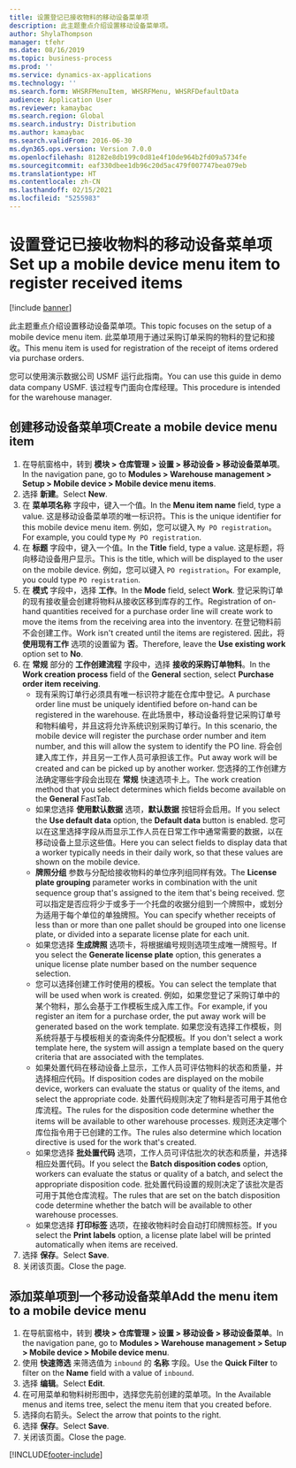 ```yaml
---
title: 设置登记已接收物料的移动设备菜单项
description: 此主题重点介绍设置移动设备菜单项。
author: ShylaThompson
manager: tfehr
ms.date: 08/16/2019
ms.topic: business-process
ms.prod: ''
ms.service: dynamics-ax-applications
ms.technology: ''
ms.search.form: WHSRFMenuItem, WHSRFMenu, WHSRFDefaultData
audience: Application User
ms.reviewer: kamaybac
ms.search.region: Global
ms.search.industry: Distribution
ms.author: kamaybac
ms.search.validFrom: 2016-06-30
ms.dyn365.ops.version: Version 7.0.0
ms.openlocfilehash: 81282e8db199c0d81e4f10de964b2fd09a5734fe
ms.sourcegitcommit: eaf330dbee1db96c20d5ac479f007747bea079eb
ms.translationtype: HT
ms.contentlocale: zh-CN
ms.lasthandoff: 02/15/2021
ms.locfileid: "5255983"
---
```

# <a name="set-up-a-mobile-device-menu-item-to-register-received-items"></a><span data-ttu-id="41c6d-103">设置登记已接收物料的移动设备菜单项</span><span class="sxs-lookup"><span data-stu-id="41c6d-103">Set up a mobile device menu item to register received items</span></span>

[!include [banner](../../includes/banner.md)]

<span data-ttu-id="41c6d-104">此主题重点介绍设置移动设备菜单项。</span><span class="sxs-lookup"><span data-stu-id="41c6d-104">This topic focuses on the setup of a mobile device menu item.</span></span> <span data-ttu-id="41c6d-105">此菜单项用于通过采购订单采购的物料的登记和接收。</span><span class="sxs-lookup"><span data-stu-id="41c6d-105">This menu item is used for registration of the receipt of items ordered via purchase orders.</span></span> 

<span data-ttu-id="41c6d-106">您可以使用演示数据公司 USMF 运行此指南。</span><span class="sxs-lookup"><span data-stu-id="41c6d-106">You can use this guide in demo data company USMF.</span></span> <span data-ttu-id="41c6d-107">该过程专门面向仓库经理。</span><span class="sxs-lookup"><span data-stu-id="41c6d-107">This procedure is intended for the warehouse manager.</span></span>


## <a name="create-a-mobile-device-menu-item"></a><span data-ttu-id="41c6d-108">创建移动设备菜单项</span><span class="sxs-lookup"><span data-stu-id="41c6d-108">Create a mobile device menu item</span></span>
1. <span data-ttu-id="41c6d-109">在导航窗格中，转到 **模块 > 仓库管理 > 设置 > 移动设备 > 移动设备菜单项**。</span><span class="sxs-lookup"><span data-stu-id="41c6d-109">In the navigation pane, go to **Modules > Warehouse management > Setup > Mobile device > Mobile device menu items**.</span></span>
2. <span data-ttu-id="41c6d-110">选择 **新建**。</span><span class="sxs-lookup"><span data-stu-id="41c6d-110">Select **New**.</span></span>
3. <span data-ttu-id="41c6d-111">在 **菜单项名称** 字段中，键入一个值。</span><span class="sxs-lookup"><span data-stu-id="41c6d-111">In the **Menu item name** field, type a value.</span></span> <span data-ttu-id="41c6d-112">这是移动设备菜单项的唯一标识符。</span><span class="sxs-lookup"><span data-stu-id="41c6d-112">This is the unique identifier for this mobile device menu item.</span></span> <span data-ttu-id="41c6d-113">例如，您可以键入 `My PO registration`。</span><span class="sxs-lookup"><span data-stu-id="41c6d-113">For example, you could type `My PO registration`.</span></span>  
4. <span data-ttu-id="41c6d-114">在 **标题** 字段中，键入一个值。</span><span class="sxs-lookup"><span data-stu-id="41c6d-114">In the **Title** field, type a value.</span></span> <span data-ttu-id="41c6d-115">这是标题，将向移动设备用户显示。</span><span class="sxs-lookup"><span data-stu-id="41c6d-115">This is the title, which will be displayed to the user on the mobile device.</span></span> <span data-ttu-id="41c6d-116">例如，您可以键入 `PO registration`。</span><span class="sxs-lookup"><span data-stu-id="41c6d-116">For example, you could type `PO registration`.</span></span>  
5. <span data-ttu-id="41c6d-117">在 **模式** 字段中，选择 **工作**。</span><span class="sxs-lookup"><span data-stu-id="41c6d-117">In the **Mode** field, select **Work**.</span></span> <span data-ttu-id="41c6d-118">登记采购订单的现有接收量会创建将物料从接收区移到库存的工作。</span><span class="sxs-lookup"><span data-stu-id="41c6d-118">Registration of on-hand quantities received for a purchase order line will create work to move the items from the receiving area into the inventory.</span></span> <span data-ttu-id="41c6d-119">在登记物料前不会创建工作。</span><span class="sxs-lookup"><span data-stu-id="41c6d-119">Work isn't created until the items are registered.</span></span> <span data-ttu-id="41c6d-120">因此，将 **使用现有工作** 选项的设置留为 **否**。</span><span class="sxs-lookup"><span data-stu-id="41c6d-120">Therefore, leave the **Use existing work** option set to **No**.</span></span>
6. <span data-ttu-id="41c6d-121">在 **常规** 部分的 **工作创建流程** 字段中，选择 **接收的采购订单物料**。</span><span class="sxs-lookup"><span data-stu-id="41c6d-121">In the **Work creation process** field of the **General** section, select **Purchase order item receiving**.</span></span>
    - <span data-ttu-id="41c6d-122">现有采购订单行必须具有唯一标识符才能在仓库中登记。</span><span class="sxs-lookup"><span data-stu-id="41c6d-122">A purchase order line must be uniquely identified before on-hand can be registered in the warehouse.</span></span> <span data-ttu-id="41c6d-123">在此场景中，移动设备将登记采购订单号和物料编号，并且这将允许系统识别采购订单行。</span><span class="sxs-lookup"><span data-stu-id="41c6d-123">In this scenario, the mobile device will register the purchase order number and item number, and this will allow the system to identify the PO line.</span></span> <span data-ttu-id="41c6d-124">将会创建入库工作，并且另一工作人员可承担该工作。</span><span class="sxs-lookup"><span data-stu-id="41c6d-124">Put away work will be created and can be picked up by another worker.</span></span> <span data-ttu-id="41c6d-125"> 您选择的工作创建方法确定哪些字段会出现在 **常规** 快速选项卡上。</span><span class="sxs-lookup"><span data-stu-id="41c6d-125">The work creation method that you select determines which fields become available on the **General** FastTab.</span></span>  
    - <span data-ttu-id="41c6d-126">如果您选择 **使用默认数据** 选项，**默认数据** 按钮将会启用。</span><span class="sxs-lookup"><span data-stu-id="41c6d-126">If you select the **Use default data** option, the **Default data** button is enabled.</span></span> <span data-ttu-id="41c6d-127">您可以在这里选择字段从而显示工作人员在日常工作中通常需要的数据，以在移动设备上显示这些值。</span><span class="sxs-lookup"><span data-stu-id="41c6d-127">Here you can select fields to display data that a worker typically needs in their daily work, so that these values are shown on the mobile device.</span></span>  
    - <span data-ttu-id="41c6d-128">**牌照分组** 参数与分配给接收物料的单位序列组同样有效。</span><span class="sxs-lookup"><span data-stu-id="41c6d-128">The **License plate grouping** parameter works in combination with the unit sequence group that's assigned to the item that's being received.</span></span> <span data-ttu-id="41c6d-129">您可以指定是否应将少于或多于一个托盘的收据分组到一个牌照中，或划分为适用于每个单位的单独牌照。</span><span class="sxs-lookup"><span data-stu-id="41c6d-129">You can specify whether receipts of less than or more than one pallet should be grouped into one license plate, or divided into a separate license plate for each unit.</span></span>  
    - <span data-ttu-id="41c6d-130">如果您选择 **生成牌照** 选项卡，将根据编号规则选项生成唯一牌照号。</span><span class="sxs-lookup"><span data-stu-id="41c6d-130">If you select the **Generate license plate** option, this generates a unique license plate number based on the number sequence selection.</span></span>  
    - <span data-ttu-id="41c6d-131">您可以选择创建工作时使用的模板。</span><span class="sxs-lookup"><span data-stu-id="41c6d-131">You can select the template that will be used when work is created.</span></span> <span data-ttu-id="41c6d-132">例如，如果您登记了采购订单中的某个物料，那么会基于工作模板生成入库工作。</span><span class="sxs-lookup"><span data-stu-id="41c6d-132">For example, if you register an item for a purchase order, the put away work will be generated based on the work template.</span></span> <span data-ttu-id="41c6d-133">如果您没有选择工作模板，则系统将基于与模板相关的查询条件分配模板。</span><span class="sxs-lookup"><span data-stu-id="41c6d-133">If you don't select a work template here, the system will assign a template based on the query criteria that are associated with the templates.</span></span>  
    - <span data-ttu-id="41c6d-134">如果处置代码在移动设备上显示，工作人员可评估物料的状态和质量，并选择相应代码。</span><span class="sxs-lookup"><span data-stu-id="41c6d-134">If disposition codes are displayed on the mobile device, workers can evaluate the status or quality of the items, and select the appropriate code.</span></span> <span data-ttu-id="41c6d-135">处置代码规则决定了物料是否可用于其他仓库流程。</span><span class="sxs-lookup"><span data-stu-id="41c6d-135">The rules for the disposition code determine whether the items will be available to other warehouse processes.</span></span> <span data-ttu-id="41c6d-136">规则还决定哪个库位指令用于已创建的工作。</span><span class="sxs-lookup"><span data-stu-id="41c6d-136">The rules also determine which location directive is used for the work that's created.</span></span>   
    - <span data-ttu-id="41c6d-137">如果您选择 **批处置代码** 选项，工作人员可评估批次的状态和质量，并选择相应处置代码。</span><span class="sxs-lookup"><span data-stu-id="41c6d-137">If you select the **Batch disposition codes** option, workers can evaluate the status or quality of a batch, and select the appropriate disposition code.</span></span> <span data-ttu-id="41c6d-138">批处置代码设置的规则决定了该批次是否可用于其他仓库流程。</span><span class="sxs-lookup"><span data-stu-id="41c6d-138">The rules that are set on the batch disposition code determine whether the batch will be available to other warehouse processes.</span></span>  
    - <span data-ttu-id="41c6d-139">如果您选择 **打印标签** 选项，在接收物料时会自动打印牌照标签。</span><span class="sxs-lookup"><span data-stu-id="41c6d-139">If you select the **Print labels** option, a license plate label will be printed automatically when items are received.</span></span>  
7. <span data-ttu-id="41c6d-140">选择 **保存**。</span><span class="sxs-lookup"><span data-stu-id="41c6d-140">Select **Save**.</span></span>
8. <span data-ttu-id="41c6d-141">关闭该页面。</span><span class="sxs-lookup"><span data-stu-id="41c6d-141">Close the page.</span></span>

## <a name="add-the-menu-item-to-a-mobile-device-menu"></a><span data-ttu-id="41c6d-142">添加菜单项到一个移动设备菜单</span><span class="sxs-lookup"><span data-stu-id="41c6d-142">Add the menu item to a mobile device menu</span></span>
1. <span data-ttu-id="41c6d-143">在导航窗格中，转到 **模块 > 仓库管理 > 设置 > 移动设备 > 移动设备菜单**。</span><span class="sxs-lookup"><span data-stu-id="41c6d-143">In the navigation pane, go to **Modules > Warehouse management > Setup > Mobile device > Mobile device menu**.</span></span>
2. <span data-ttu-id="41c6d-144">使用 **快速筛选** 来筛选值为 `inbound` 的 **名称** 字段。</span><span class="sxs-lookup"><span data-stu-id="41c6d-144">Use the **Quick Filter** to filter on the **Name** field with a value of `inbound`.</span></span>
3. <span data-ttu-id="41c6d-145">选择 **编辑**。</span><span class="sxs-lookup"><span data-stu-id="41c6d-145">Select **Edit**.</span></span>
4. <span data-ttu-id="41c6d-146">在可用菜单和物料树形图中，选择您先前创建的菜单项。</span><span class="sxs-lookup"><span data-stu-id="41c6d-146">In the Available menus and items tree, select the menu item that you created before.</span></span>
5. <span data-ttu-id="41c6d-147">选择向右箭头。</span><span class="sxs-lookup"><span data-stu-id="41c6d-147">Select the arrow that points to the right.</span></span>
6. <span data-ttu-id="41c6d-148">选择 **保存**。</span><span class="sxs-lookup"><span data-stu-id="41c6d-148">Select **Save**.</span></span>
7. <span data-ttu-id="41c6d-149">关闭该页面。</span><span class="sxs-lookup"><span data-stu-id="41c6d-149">Close the page.</span></span>



[!INCLUDE[footer-include](../../../includes/footer-banner.md)]